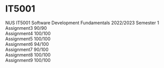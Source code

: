 # IT5001
NUS IT5001 Software Development Fundamentals 2022/2023 Semester 1
<br>
Assignment3 90/90
<br>
Assignment4 100/100
<br>
Assignment5 100/100
<br>
Assignment6 94/100
<br>
Assignment7 90/100
<br>
Assignment8 100/100
<br>
Assignment9 100/100
